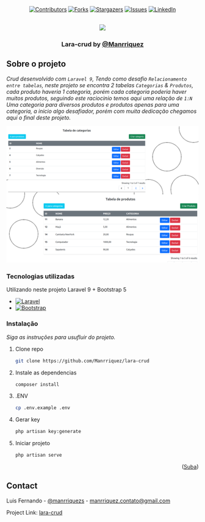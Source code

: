 <div id="top"></div>
<!--
*** Thanks for checking out the Best-README-Template. If you have a suggestion
*** that would make this better, please fork the repo and create a pull request
*** or simply open an issue with the tag "enhancement".
*** Don't forget to give the project a star!
*** Thanks again! Now go create something AMAZING! :D
-->



<!-- PROJECT SHIELDS -->
<!--
*** I'm using markdown "reference style" links for readability.
*** Reference links are enclosed in brackets [ ] instead of parentheses ( ).
*** See the bottom of this document for the declaration of the reference variables
*** for contributors-url, forks-url, etc. This is an optional, concise syntax you may use.
*** https://www.markdownguide.org/basic-syntax/#reference-style-links
-->
<span align="center">
  
[![Contributors][contributors-shield]][contributors-url]
[![Forks][forks-shield]][forks-url]
[![Stargazers][stars-shield]][stars-url]
[![Issues][issues-shield]][issues-url]
[![LinkedIn][linkedin-shield]][linkedin-url]

</span>



<!-- PROJECT LOGO -->
<br />
<div align="center">
  <a href="https://github.com/Manrriquez/ecommerce-react-ui/">
    <img src="https://raw.githubusercontent.com/laravel/art/master/logo-lockup/5%20SVG/2%20CMYK/1%20Full%20Color/laravel-logolockup-cmyk-red.svg" width="350">
  </a>

  <h3 align="center">Lara-crud by <a href="https://linkedin.com/in/manrriquezs" target="_blank">@Manrriquez</a></h3>

</div>


<!-- ABOUT THE PROJECT -->
## Sobre o projeto

_Crud desenvolvido com `Laravel 9`, Tendo como desafio `Relacionamento entre tabelas`, neste projeto se encontra 2 tabelas `Categorias` & `Produtos`, cada produto haveria 1 categoria, porém cada categoria poderia haver muitos produtos, seguindo este raciocinio temos aqui uma relação de `1:N` Uma categoria para diversos produtos e produtos apenas para uma categoria, a inicio algo desafiador, porém com muita dedicação chegamos aqui o final deste projeto._

[![Product Name Screen Shot][product-screenshot]](https://example.com)


### Tecnologias utilizadas

Utilizando neste projeto Laravel 9 + Bootstrap 5

* [![Laravel][Laravel.com]][Laravel-url]
* [![Bootstrap][Bootstrap.com]][Bootstrap-url]


### Instalação

_Siga as instruções para usufluir do projeto._

1. Clone repo
   ```sh
   git clone https://github.com/Manrriquez/lara-crud
   ```
2. Instale as dependencias
   ```sh
   composer install
   ```
3. .ENV
   ```sh
   cp .env.example .env
   ```
4. Gerar key
   ```sh
   php artisan key:generate
   ```  
5. Iniciar projeto
   ```sh
   php artisan serve
   ```  


<p align="right">(<a href="#top">Suba</a>)</p>





<!-- CONTACT -->
## Contact

Luis Fernando - [@manrriquezs](https://www.linkedin.com/in/manrriquezs/) - manrriquez.contato@gmail.com

Project Link: [lara-crud](https://github.com/Manrriquez/lara-crud)




<!-- MARKDOWN LINKS & IMAGES -->
<!-- https://www.markdownguide.org/basic-syntax/#reference-style-links -->
[contributors-shield]: https://img.shields.io/github/contributors/Manrriquez/lara-crud.svg?style=for-the-badge
[contributors-url]: https://github.com/Manrriquez/lara-crud/graphs/contributors
[forks-shield]: https://img.shields.io/github/forks/Manrriquez/lara-crud.svg?style=for-the-badge
[forks-url]: https://github.com/Manrriquez/lara-crud/network/members
[stars-shield]: https://img.shields.io/github/stars/Manrriquez/lara-crud.svg?style=for-the-badge
[stars-url]: https://github.com/Manrriquez/lara-crud/stargazers
[issues-shield]: https://img.shields.io/github/issues/Manrriquez/lara-crud.svg?style=for-the-badge
[issues-url]: https://github.com/Manrriquez/lara-crud/issues
[linkedin-shield]: https://img.shields.io/badge/-LinkedIn-black.svg?style=for-the-badge&logo=linkedin&colorB=555
[linkedin-url]: https://linkedin.com/in/manrriquezs
[product-screenshot]: ./public/img/Banner-README.png
[Next.js]: https://img.shields.io/badge/next.js-000000?style=for-the-badge&logo=nextdotjs&logoColor=white
[Next-url]: https://nextjs.org/
[React.js]: https://img.shields.io/badge/React-20232A?style=for-the-badge&logo=react&logoColor=61DAFB
[React-url]: https://reactjs.org/
[Vue.js]: https://img.shields.io/badge/MaterialUi-35495E?style=for-the-badge&logo=materialuidots&logoColor=4FC08D
[Vue-url]: https://vuejs.org/
[Angular.io]: https://img.shields.io/badge/Angular-DD0031?style=for-the-badge&logo=angular&logoColor=white
[Angular-url]: https://angular.io/
[Svelte.dev]: https://img.shields.io/badge/Svelte-4A4A55?style=for-the-badge&logo=svelte&logoColor=FF3E00
[Svelte-url]: https://svelte.dev/
[Laravel.com]: https://img.shields.io/badge/Laravel-FF2D20?style=for-the-badge&logo=laravel&logoColor=white
[Laravel-url]: https://laravel.com
[Bootstrap.com]: https://img.shields.io/badge/Bootstrap-563D7C?style=for-the-badge&logo=bootstrap&logoColor=white
[Bootstrap-url]: https://getbootstrap.com
[JQuery.com]: https://img.shields.io/badge/jQuery-0769AD?style=for-the-badge&logo=jquery&logoColor=white
[JQuery-url]: https://jquery.com 

